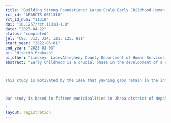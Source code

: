 ```yaml
---
title: "Building Strong Foundations: Large-Scale Early Childhood Human Capital Formation in Nepal"
rct_id: "AEARCTR-0011318"
rct_id_num: "11318"
doi: "10.1257/rct.11318-1.0"
date: "2023-04-22"
status: "completed"
jel: "C93, J13, J24, I21, I25, H11"
start_year: "2022-06-01"
end_year: "2023-03-03"
pi: "Nishith Prakash"
pi_other: "Lindsey  LaceyAllegheny County Department of Human Services; Deepak SaraswatMeta Inc. ; Nathan FialaUniversity of Connecticut ; Rachel CohenUniversity of Connecticut ; Shwetlena  SabarwalWorld Bank; Mridul MishraUT Austin "
abstract: "Early Childhood is a crucial phase in the development of a child. Approximately 200 million children under the age of five years in developing nations have development deficits (Engle et al. 2007).  Doepke et al. (2019) argues that these development deficits may pass on to the next generation, creating a vicious poverty trap. These early deficits may take the form of stunting or malnutrition, as well as the form of lags in cognitive and non-cognitive behaviors. Since early interaction with parents and teachers are important determinants of cognitive and socio-emotional aspects of children (Shonkoff et al. 2000), it is important  that we study the knowledge and skill levels of parent and teachers in the developing economies to improve the nature of interaction between children and their surroundings.

This study is motivated by the idea that yawning gaps remain in the information levels of Early Childhood Development (henceforth, ECD) teachers, and parents, in the developing countries, on the importance of early childhood, especially in the marginalized communities. We intervene at two levels. First, we train the teacher in the ECD classroom on the best practices of early childhood in the treatment arm. Second, we provide an information nudge on these best practices to the primary caregivers of our sample students in the treatment group.  By primary caregiver, we mean the parent or guardian who spends the most time with the child in our sample. As part of our intervention, we successfully conduct twenty sessions for caregivers of kids in our sample over a period of six months. These sessions are led by the trained professionals (either teachers or facilitators) covering a range of topics in early childhood development including stimulation, hygiene, nutrition, disability, etc., and were designed by Seto Gurans, a pioneer non-governmental organization working in early childhood development in Nepal. We also vary the treatment by supplementing the trained teacher with contract licensing of trained helpers, in-classroom and out-classroom.

Our study is based in fifteen municipalities in Jhapa district of Nepal. We carried out randomization at the school level, and mapped teachers from these schools to their respective ECD sections’ kids. These kids form the sample points for our study. We have a total of 201 schools in this study with 150 belonging to the treatment, and 51 to the control. 
"
layout: registration
---
```


